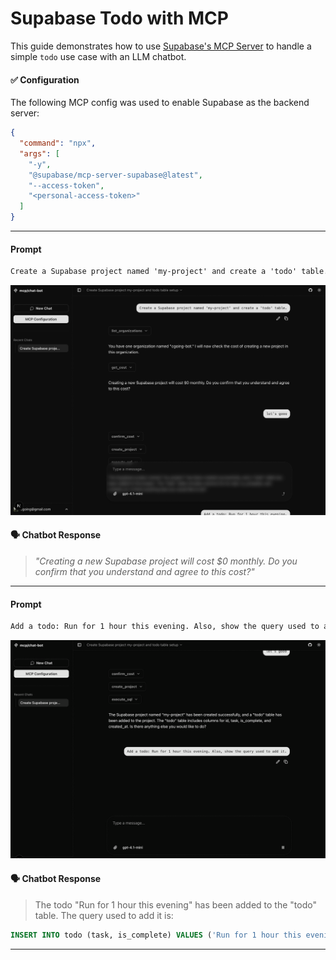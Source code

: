 # Supabase Todo with MCP

This guide demonstrates how to use [Supabase's MCP Server](https://supabase.com/docs/guides/getting-started/mcp?queryGroups=os&os=mac) to handle a simple `todo` use case with an LLM chatbot.

#### ✅ Configuration

The following MCP config was used to enable Supabase as the backend server:

```json
{
  "command": "npx",
  "args": [
    "-y",
    "@supabase/mcp-server-supabase@latest",
    "--access-token",
    "<personal-access-token>"
  ]
}
```

---

#### Prompt

```txt
Create a Supabase project named 'my-project' and create a 'todo' table.
```

![supabase prompt](./supabase-prompt.png)

#### 🗣️ Chatbot Response

> _"Creating a new Supabase project will cost $0 monthly. Do you confirm that you understand and agree to this cost?"_

---

#### Prompt

```txt
Add a todo: Run for 1 hour this evening. Also, show the query used to add it.
```

![supabase insert todo](./supabase-insert-preview.gif)

#### 🗣️ Chatbot Response

> The todo "Run for 1 hour this evening" has been added to the "todo" table.
> The query used to add it is:

```sql
INSERT INTO todo (task, is_complete) VALUES ('Run for 1 hour this evening', FALSE);
```

---
